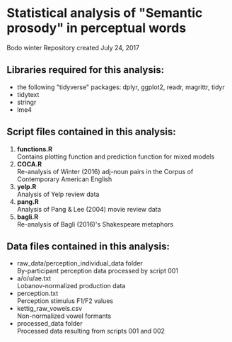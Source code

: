 Statistical analysis of "Semantic prosody" in perceptual words
=============

Bodo winter
Repository created July 24, 2017

## Libraries required for this analysis:

-	the following "tidyverse" packages: dplyr, ggplot2, readr, magrittr, tidyr
-	tidytext
-	stringr
-	lme4

## Script files contained in this analysis:

1.	**functions.R**<br>
	Contains plotting function and prediction function for mixed models
2.	**COCA.R**<br>
	Re-analysis of Winter (2016) adj-noun pairs in the Corpus of Contemporary American English
3.	**yelp.R**<br>
	Analysis of Yelp review data
4.	**pang.R**<br>
	Analysis of Pang & Lee (2004) movie review data
5.	**bagli.R**<br>
	Re-analysis of Bagli (2016)'s Shakespeare metaphors

## Data files contained in this analysis:

-	raw_data/perception_individual_data folder<br>
	By-participant perception data processed by script 001
-	a/o/u/ae.txt<br>
	Lobanov-normalized production data
-	perception.txt<br>
	Perception stimulus F1/F2 values
-	kettig_raw_vowels.csv<br>
	Non-normalized vowel formants
-	processed_data folder<br>
	Processed data resulting from scripts 001 and 002

